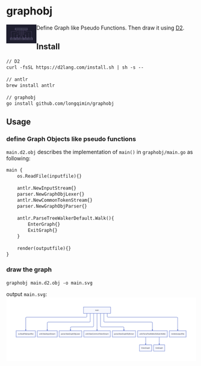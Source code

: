 # graphobj

<img align="left" width="80px" height="50px" src="avatar.png">

Define Graph like Pseudo Functions. Then draw it using [D2](https://d2lang.com/).

## Install

```
// D2
curl -fsSL https://d2lang.com/install.sh | sh -s --

// antlr
brew install antlr

// graphobj
go install github.com/longqimin/graphobj
```

## Usage

### define Graph Objects like pseudo functions

`main.d2.obj` describes the implementation of `main()` in `graphobj/main.go` as following:

```
main {
    os.ReadFile(inputfile){}

    antlr.NewInputStream{}
    parser.NewGraphObjLexer{}
    antlr.NewCommonTokenStream{}
    parser.NewGraphObjParser{}

    antlr.ParseTreeWalkerDefault.Walk(){
        EnterGraph{}
        ExitGraph{}
    }

    render(outputfile){}
}
```

### draw the graph

```
graphobj main.d2.obj -o main.svg
```

output `main.svg`:
![main.svg](main.svg)
